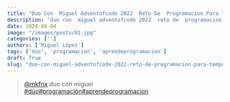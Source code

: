 ```yaml
---
title: "Duo Con  Miguel Adventofcode 2022  Reto De  Programacion Para Temporada"
description: "duo con  miguel adventofcode 2022  reto de  programacion para temporada"
date: 2024-08-04
image: "/images/posts/01.jpg"
categories: ['']
authors: ['Miguel López']
tags: ['dúo', 'programación', 'aprendeprogramacion']
draft: True
slug: "duo-con-miguel-adventofcode-2022-reto-de-programacion-para-temporada"
---
```


<blockquote class="tiktok-embed" cite="{https://www.tiktok.com/@mkfnx/video/7174115444192922885}" data-video-id="7174115444192922885" style="max-width: 605px;min-width: 325px;" > <section> <a target="_blank" title="@mkfnx" href="https://www.tiktok.com/@mkfnx?refer=embed">@mkfnx</a> duo con  miguel </section> <a title="dúo" target="_blank" href="https://www.tiktok.com/tag/dúo?refer=embed">#dúo</a><a title="programación" target="_blank" href="https://www.tiktok.com/tag/programación?refer=embed">#programación</a><a title="aprendeprogramacion" target="_blank" href="https://www.tiktok.com/tag/aprendeprogramacion?refer=embed">#aprendeprogramacion</a> </blockquote> <script async src="https://www.tiktok.com/embed.js"></script>

